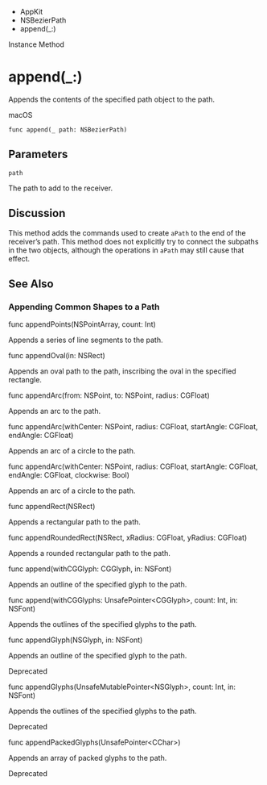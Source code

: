 

- AppKit
- NSBezierPath
-  append(\_:) 

Instance Method

# append(\_:)

Appends the contents of the specified path object to the path.

macOS

``` source
func append(_ path: NSBezierPath)
```

## Parameters 

`path`  

The path to add to the receiver.

## Discussion

This method adds the commands used to create `aPath` to the end of the receiver’s path. This method does not explicitly try to connect the subpaths in the two objects, although the operations in `aPath` may still cause that effect.

## See Also

### Appending Common Shapes to a Path

func appendPoints(NSPointArray, count: Int)

Appends a series of line segments to the path.

func appendOval(in: NSRect)

Appends an oval path to the path, inscribing the oval in the specified rectangle.

func appendArc(from: NSPoint, to: NSPoint, radius: CGFloat)

Appends an arc to the path.

func appendArc(withCenter: NSPoint, radius: CGFloat, startAngle: CGFloat, endAngle: CGFloat)

Appends an arc of a circle to the path.

func appendArc(withCenter: NSPoint, radius: CGFloat, startAngle: CGFloat, endAngle: CGFloat, clockwise: Bool)

Appends an arc of a circle to the path.

func appendRect(NSRect)

Appends a rectangular path to the path.

func appendRoundedRect(NSRect, xRadius: CGFloat, yRadius: CGFloat)

Appends a rounded rectangular path to the path.

func append(withCGGlyph: CGGlyph, in: NSFont)

Appends an outline of the specified glyph to the path.

func append(withCGGlyphs: UnsafePointer&lt;CGGlyph>, count: Int, in: NSFont)

Appends the outlines of the specified glyphs to the path.

func appendGlyph(NSGlyph, in: NSFont)

Appends an outline of the specified glyph to the path.

Deprecated

func appendGlyphs(UnsafeMutablePointer&lt;NSGlyph>, count: Int, in: NSFont)

Appends the outlines of the specified glyphs to the path.

Deprecated

func appendPackedGlyphs(UnsafePointer&lt;CChar>)

Appends an array of packed glyphs to the path.

Deprecated

